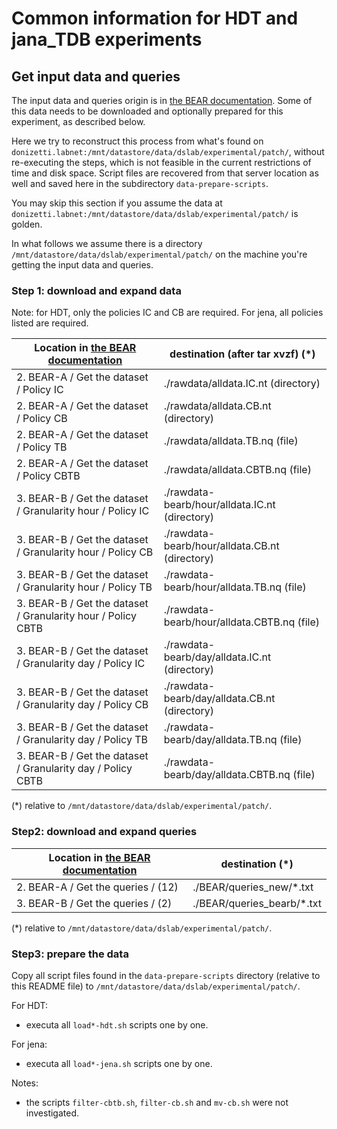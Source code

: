 # Common information for HDT and jana_TDB experiments

## Get input data and queries

The input data and queries origin is in [the BEAR documentation](https://aic.ai.wu.ac.at/qadlod/bear.html).
Some of this data needs to be downloaded and optionally prepared for this experiment, as described below.

Here we try to reconstruct this process from what's found on `donizetti.labnet:/mnt/datastore/data/dslab/experimental/patch/`, without re-executing the steps,
which is not feasible in the current restrictions of time and disk space.
Script files are recovered from that server location as well and saved here in the subdirectory `data-prepare-scripts`.

You may skip this section if you assume the data at `donizetti.labnet:/mnt/datastore/data/dslab/experimental/patch/` is golden.

In what follows we assume there is a directory `/mnt/datastore/data/dslab/experimental/patch/` on the machine you're getting the input data and queries.

### Step 1: download and expand data

Note: for HDT, only the policies IC and CB are required. For jena, all policies listed are required.

| Location in [the BEAR documentation](https://aic.ai.wu.ac.at/qadlod/bear.html) | destination (after tar xvzf) (*) |
| ------------------------------------------------------------------------------ | -------------------------------- |
| 2. BEAR-A / Get the dataset / Policy IC | ./rawdata/alldata.IC.nt (directory) |
| 2. BEAR-A / Get the dataset / Policy CB | ./rawdata/alldata.CB.nt (directory) |
| 2. BEAR-A / Get the dataset / Policy TB | ./rawdata/alldata.TB.nq (file) |
| 2. BEAR-A / Get the dataset / Policy CBTB | ./rawdata/alldata.CBTB.nq (file) |
| 3. BEAR-B / Get the dataset / Granularity hour / Policy IC | ./rawdata-bearb/hour/alldata.IC.nt (directory) |
| 3. BEAR-B / Get the dataset / Granularity hour / Policy CB | ./rawdata-bearb/hour/alldata.CB.nt (directory) |
| 3. BEAR-B / Get the dataset / Granularity hour / Policy TB | ./rawdata-bearb/hour/alldata.TB.nq (file) |
| 3. BEAR-B / Get the dataset / Granularity hour / Policy CBTB | ./rawdata-bearb/hour/alldata.CBTB.nq (file) |
| 3. BEAR-B / Get the dataset / Granularity day / Policy IC | ./rawdata-bearb/day/alldata.IC.nt (directory) |
| 3. BEAR-B / Get the dataset / Granularity day / Policy CB | ./rawdata-bearb/day/alldata.CB.nt (directory) |
| 3. BEAR-B / Get the dataset / Granularity day / Policy TB | ./rawdata-bearb/day/alldata.TB.nq (file) |
| 3. BEAR-B / Get the dataset / Granularity day / Policy CBTB | ./rawdata-bearb/day/alldata.CBTB.nq (file) |

(*) relative to `/mnt/datastore/data/dslab/experimental/patch/`.

### Step2: download and expand queries

| Location in [the BEAR documentation](https://aic.ai.wu.ac.at/qadlod/bear.html) | destination (*) |
| ------------------------------------------------------------------------------ | --------------- |
| 2. BEAR-A / Get the queries / (12) | ./BEAR/queries_new/*.txt |
| 3. BEAR-B / Get the queries / (2) | ./BEAR/queries_bearb/*.txt |

(*) relative to `/mnt/datastore/data/dslab/experimental/patch/`.

### Step3: prepare the data

Copy all script files found in the `data-prepare-scripts` directory (relative to this README file) to `/mnt/datastore/data/dslab/experimental/patch/`.

For HDT:
- executa all `load*-hdt.sh` scripts one by one.

For jena:
- executa all `load*-jena.sh` scripts one by one.

Notes:
- the scripts `filter-cbtb.sh`, `filter-cb.sh` and `mv-cb.sh` were not investigated.

